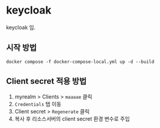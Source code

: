 # keycloak
keycloak 임.


## 시작 방법

```shell
docker compose -f docker-compose-local.yml up -d --build
```

## Client secret 적용 방법

1. myrealm > Clients > `maaaae` 클릭
2. `Credentials` 탭 이동
3. Client secret > `Regenerate` 클릭
4. 복사 후 리소스서버의 client secret 환경 변수로 주입
